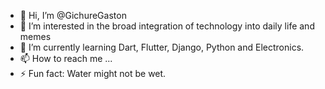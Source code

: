 - 👋 Hi, I’m @GichureGaston
- 👀 I’m interested in the broad integration of technology into daily life and memes
- 🌱 I’m currently learning Dart, Flutter, Django, Python and Electronics.
- 📫 How to reach me ...
- ⚡ Fun fact: Water might not be wet.

<!---
GichureGaston/GichureGaston is a ✨ special ✨ repository because its `README.md` (this file) appears on your GitHub profile.
You can click the Preview link to take a look at your changes.
--->
